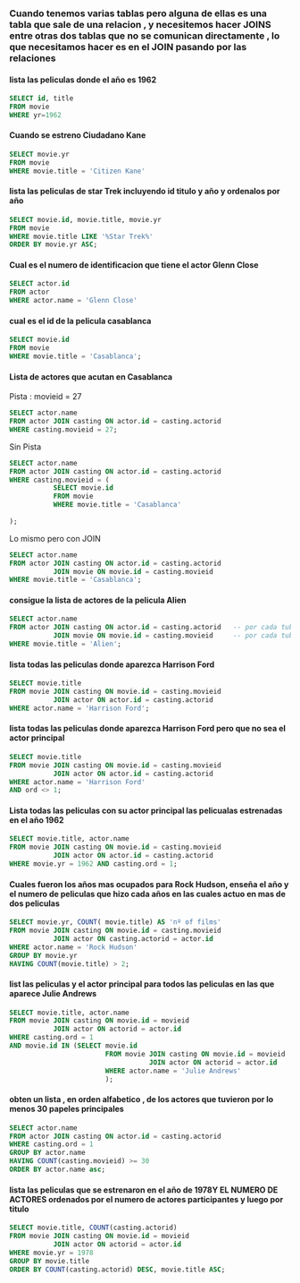 ### Cuando tenemos varias tablas pero alguna de ellas es una tabla que sale de una relacion , y necesitemos hacer JOINS entre otras dos tablas que no se comunican directamente , lo que necesitamos hacer es en el JOIN pasando por las relaciones
#### lista las peliculas donde el año es 1962
``` SQL
SELECT id, title
FROM movie
WHERE yr=1962

```
#### Cuando se estreno Ciudadano Kane
```SQL
SELECT movie.yr
FROM movie
WHERE movie.title = 'Citizen Kane'
```
#### lista las peliculas de star Trek incluyendo id titulo y año y ordenalos por año
```SQL
SELECT movie.id, movie.title, movie.yr
FROM movie
WHERE movie.title LIKE '%Star Trek%'
ORDER BY movie.yr ASC;

```
#### Cual es el numero de identificacion que tiene el actor Glenn Close
```SQL
SELECT actor.id
FROM actor
WHERE actor.name = 'Glenn Close'

```
#### cual es el id de la pelicula casablanca
```SQL
SELECT movie.id
FROM movie
WHERE movie.title = 'Casablanca';

```
#### Lista de actores que acutan en Casablanca
Pista : movieid = 27
```SQL
SELECT actor.name
FROM actor JOIN casting ON actor.id = casting.actorid
WHERE casting.movieid = 27;

```
Sin Pista
``` SQL
SELECT actor.name
FROM actor JOIN casting ON actor.id = casting.actorid
WHERE casting.movieid = (
           SELECT movie.id
           FROM movie
           WHERE movie.title = 'Casablanca'
          
);

```
Lo mismo pero con JOIN
``` SQL
SELECT actor.name
FROM actor JOIN casting ON actor.id = casting.actorid
           JOIN movie ON movie.id = casting.movieid
WHERE movie.title = 'Casablanca';

```
#### consigue la lista de actores de la pelicula Alien
```SQL
SELECT actor.name
FROM actor JOIN casting ON actor.id = casting.actorid   -- por cada tubpla de la tabla actor insertarmos todas las tuplas de la tabla casting pero filtramos donde el id del actor sea igual al  idactor
           JOIN movie ON movie.id = casting.movieid     -- por cada tubpla de la tabla actor insertarmos todas las tuplas de la tabla movie pero filtramos donde el id de la pelicula sea igual al  idmovie
WHERE movie.title = 'Alien';

```
#### lista todas las peliculas donde aparezca Harrison Ford
```SQL
SELECT movie.title
FROM movie JOIN casting ON movie.id = casting.movieid
           JOIN actor ON actor.id = casting.actorid
WHERE actor.name = 'Harrison Ford';

```
#### lista todas las peliculas donde aparezca Harrison Ford pero que no sea el actor principal
```SQL
SELECT movie.title
FROM movie JOIN casting ON movie.id = casting.movieid
           JOIN actor ON actor.id = casting.actorid
WHERE actor.name = 'Harrison Ford'
AND ord <> 1;

```
#### Lista todas las peliculas con su actor principal las pelicualas estrenadas en el año 1962
```SQL
SELECT movie.title, actor.name
FROM movie JOIN casting ON movie.id = casting.movieid
           JOIN actor ON actor.id = casting.actorid
WHERE movie.yr = 1962 AND casting.ord = 1;

```
#### Cuales fueron los años mas ocupados para Rock Hudson, enseña el año y el numero de peliculas que hizo cada años en las cuales actuo en mas de dos peliculas
```SQL
SELECT movie.yr, COUNT( movie.title) AS 'nº of films'
FROM movie JOIN casting ON movie.id = casting.movieid
           JOIN actor ON casting.actorid = actor.id
WHERE actor.name = 'Rock Hudson'
GROUP BY movie.yr
HAVING COUNT(movie.title) > 2;

```
#### list las peliculas y el actor principal para todos las peliculas en las que aparece Julie Andrews
```SQL
SELECT movie.title, actor.name
FROM movie JOIN casting ON movie.id = movieid
           JOIN actor ON actorid = actor.id
WHERE casting.ord = 1 
AND movie.id IN (SELECT movie.id
                        FROM movie JOIN casting ON movie.id = movieid
                                   JOIN actor ON actorid = actor.id
                        WHERE actor.name = 'Julie Andrews'
                        );
```
#### obten un lista , en orden alfabetico , de los actores que tuvieron por lo menos 30 papeles principales
```SQL
SELECT actor.name
FROM actor JOIN casting ON actor.id = casting.actorid
WHERE casting.ord = 1
GROUP BY actor.name
HAVING COUNT(casting.movieid) >= 30
ORDER BY actor.name asc;

```
#### lista las peliculas que se estrenaron en el año de 1978Y EL NUMERO DE ACTORES ordenados por el numero de actores participantes y luego por titulo
```SQL
SELECT movie.title, COUNT(casting.actorid)
FROM movie JOIN casting ON movie.id = movieid
           JOIN actor ON actorid = actor.id
WHERE movie.yr = 1978
GROUP BY movie.title
ORDER BY COUNT(casting.actorid) DESC, movie.title ASC;

```
####
```SQL

```
####
```SQL

```
####
```SQL

```
